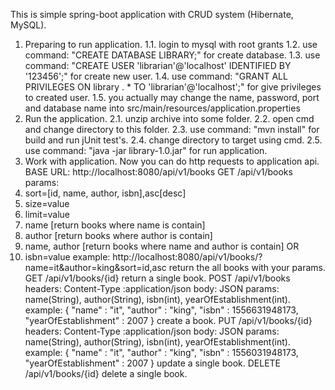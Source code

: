 This is simple spring-boot application with CRUD system (Hibernate, MySQL).
1.	Preparing to run application. 
1.1.	login to mysql with root grants 
1.2.	use command: "CREATE DATABASE LIBRARY;" for create database. 
1.3.	use command: "CREATE USER 'librarian'@'localhost' IDENTIFIED BY '123456';" for create new user. 
1.4.	use command: "GRANT ALL PRIVILEGES ON library . * TO 'librarian'@'localhost';" for give privileges to created user. 
1.5.	you actually may change the name, password, port and database name into src/main/resources/application.properties
2.	Run the application. 
2.1.	unzip archive into some folder. 
2.2.	open cmd and change directory to this folder. 
2.3.	use command: "mvn install" for build and run jUnit test's. 
2.4.	change directory to target using cmd. 
2.5.	use command: "java -jar library-1.0.jar" for run application.
3.	Work with application. Now you can do http requests to application api.
BASE URL: http://localhost:8080/api/v1/books
GET /api/v1/books params:
1.	sort=[id, name, author, isbn],asc[desc]
2.	size=value
3.	limit=value
4.	name [return books where name is contain]
5.	author [return books where author is contain]
6.	name, author [return books where name and author is contain] OR
7.	isbn=value example: http://localhost:8080/api/v1/books/?name=it&author=king&sort=id,asc return the all books with your params.
GET /api/v1/books/{id} return a single book.
POST /api/v1/books headers: Content-Type :application/json body: JSON params: name(String), author(String), isbn(int), yearOfEstablishment(int). example: { "name" : "it", "author" : "king", "isbn" : 1556631948173, "yearOfEstablishment" : 2007 } create a book.
PUT /api/v1/books/{id} headers: Content-Type :application/json body: JSON params: name(String), author(String), isbn(int), yearOfEstablishment(int). example: { "name" : "it", "author" : "king", "isbn" : 1556031948173, "yearOfEstablishment" : 2007 } update a single book.
DELETE /api/v1/books/{id} delete a single book.

